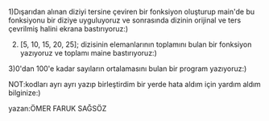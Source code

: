 
1)Dışarıdan alınan diziyi tersine çeviren bir fonksiyon oluşturup main'de bu fonksiyonu
bir diziye uyguluyoruz ve sonrasında dizinin orijinal ve ters çevrilmiş halini ekrana bastırıyoruz:)


2)  [5, 10, 15, 20, 25]; dizisinin elemanlarının toplamını bulan bir fonksiyon yazıyoruz ve
 toplamı maine bastırıyoruz:)


3)0'dan 100'e kadar sayıların ortalamasını bulan bir program yazıyoruz:)



NOT:kodları ayrı ayrı yazıp birleştirdim bir yerde hata aldım için yardım aldım bilginize:)

yazan:ÖMER FARUK SAĞSÖZ
